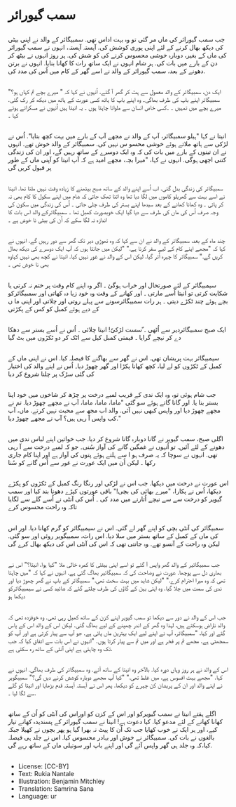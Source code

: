 # سمب گیورائر

##
جب سمب گیورائر کی ماں مر گئی تو وہ بہت اداس تھی. سمبیگائر کے والد نے اپنی بیٹی کی دیکھ بھال کرنے کے لئے اپنی پوری کوشش کی. آہستہ آہستہ، انہوں نے سمب گیورائر کی ماں کے بغیر، دوبارہ خوشی محسوس کرنے کی کو شش کی. ہر روز انہوں نے بیٹھ کر دن کے بارے میں بات کی. ہر شام انہوں نے ایک ساتھ رات کا کھانا بنایا. انہوں نے برتن دھونے کے بعد، سمب گیورائر کے والد نے اسے گھر کے کام میں اُس کی  مدد کی.

##
ایک دن، سمبیگائر کے والد معمول سے ہٹ کر گھر آ گئے. اُنہوں نے کہا کہ " میرے بچے تم کہاں ہو؟"  سمبیگائر اپنے باپ کی طرف بھاگی۔ وہ اپنے باپ کا ہاتھ کسی عورت کے ہاتھ میں دیکھ کر رک گئی. میرے بچے میں تمہیں ۔
۔کسی خاص انسان سے ملوانا چاہتا ہوں ۔ یہ انیتا ہیں اُنہوں نے مسکراتے ہوئے کہا ۔

##
انیتا نے کہا "ہیلو سمبیگائر، آپ کے والد نے مجھے آپ کے بارے میں بہت کچھ بتایا". اُس نے لڑکی سے ہاتھ ملاتے ہوئے خوشی محسو س نہیں کی. سمبیگائر کے والد خوش  تھے. انہوں نے ان تینوں کے بارے میں بات کی کہ وہ ایک دوسرے کے ساتھ رہیں گے، اور ان کی زندگی کتنی اچھی ہوگی. انہوں نے کہا، "میرا بچہ، مجھے امید ہے کہ آپ انیتا کو آپنی  ماں کے طور پر قبول کریں گی

##
سمبیگائر کی زندگی بدل گئی. اب اُسے اپنے والد کے ساتھ صبح بیٹھنے کا زیادہ وقت نہیں ملتا تھا. انیتا نے اسے بہت سے گھریلو کاموں میں لگا دیا تھا  وہ اتنا تھک جاتی کہ شام میں اپنے سکول کا کام بھی نہ کر پاتی ۔ وہ کھانا
کھانے کے بعد سیدھا اپنے بستر کی طرف چلی جاتی ۔ اُس کی زندگی میں سکون کی وجہ صرف اُس کی ماں کی طرف سے دیا گیا ایک خوبصورت کمبل تھا ۔ سمبیگائرکے والد اس بات کا اندازہ نہ لگا سکے کہ اُن کی بیٹی نا خوش ہے ۔

##
چند ماہ کے بعد، سمبیگائر کے والد نے ان سے کہا کہ وہ تھوڑی دیر تک گھر سے دور رہیں گے. انہوں نے کہا کہ "مجھے اپنے کام کے لیے سفر کرنا ہے." "لیکن میں جانتا ہوں کہ آپ ایک دوسرے کی دیکھ بھال کریں گے." سمبیگائر کا چہرہ اُتر گیا، لیکن اس کے والد نے غور نہیں کیا. انیتا نے کچھ بھی نہیں کہاوہ بھی نا خوش تھی ۔

##
سیمبیگائر کے لئے صورتحال اور خراب ہوگئ ۔ اگر وہ اپنے کام وقت پر ختم نہ کرتی یا شکایت کرتی تو انیتا اُسے مارتی ۔ اور کھانے کے وقت وہ خود زیا دہ کھاتی اور سمبیگائرکو بچے ہوئے چند ٹکڑے دیتی ۔ ہر رات سمبیگائرسونے سے پہلے روتی اور چلاتی اور اپنی ما ں کے دیے ہوئے کمبل کو کس کے پکڑتی

##
ایک صبح سمبیگائردیر سے اُٹھی ۔ ّسست لڑکیٗ! انیتا چلائی ۔ اُس نے اُسے بستر سے دھکا دے کر نیچے گرایا ۔ قیمتی کمبل کیل سے اٹک کر دو ٹکڑوں میں بٹ گیا

##
سیمبیگائر بہت پریشان تھی. اس نے گھر سے بھاگنے کا فیصلہ کیا. اس نے اپنی ماں کے کمبل کے ٹکڑوں کو لے لیا، کچھ کھانا پکڑا اور گھر چھوڑ دیا۔ اُس نے اپنے والد کی اختیار کی گئی سڑک پر چلنا شروع کر دیا

##
جب شام ہوئی  تو، وہ ایک ندی کے قریب لمبے درخت پر چڑھ کر شاخوں میں خود اپنا بستر بنا یا. اور گانا گاتے ہوئے سو گئی "ماما، ماما، ماما، آپ نے مجھے چھوڑ دیا. تم نے مجھے چھوڑ دیا اور واپس کبھی نہیں آئی. والد اب مجھ سے محبت نہیں کرتے. ماں، آپ کب واپس آ رہی ہیں؟ آپ نے مجھے چھوڑ دیا."

##
اگلی صبح، سمب گیویر نے گانا دوبارہ گانا شروع کر دیا. جب خواتین  اپنے لباس  ندی میں دھونے کے لئے آئیں. تو اُنہوں نے غمگین گانے کی آواز
سُنی۔ جو کہ  لمبے درخت سے آ رہی تھی. انہوں نے سوچا کہ یہ صرف ہو ا سے ہلتے ہوئے پتوں کی آواز ہے اور اپنا کام جاری رکھا ۔ لیکن اُن میں ایک عورت نے غور سے اُس گانے کو سُنا

##
اس عورت نے درخت میں دیکھا. جب اس نے لڑکی اور رنگا رنگ کمبل کے ٹکڑوں کو پکڑے دیکھا، اُس نے پکارا، "میرے بھائی کی بچی!" باقی عورتوں کپڑے دھونا بند کیا اور سمب گیویر کو درخت سے سے نیچے اُتارنے میں مدد کی ۔ اُس کی آنٹی نے اُسے گلے سے لگایا تاکہ وہ راحت محسوس کرے

##
سمبیگائر کی آنٹی  بچی کو اپنے گھر لے گئی. اس نے سیمبیگائر کو گرم کھانا دیا. اور اس کی ماں کے کمبل کے ساتھ بستر میں سلا دیا. اس رات، سمبیگویر روئی اور سو گئی. لیکن وہ راحت کے آنسو تھے. وہ جانتی تھی کہ اس کی آنٹی اس کی دیکھ بھال کرے گی

##
جب سمبیگائیر کے والد گھر واپس آ گئے تو اسے اپنی بیٹئی کا کمرہ خالی ملا  "کیا ہوا، انیتا؟" اس نے بھاری دل سے پوچھا. عورت نے وضاحت کی کہ سمبیگائیر بھاگ گئی ہے. انہوں نے کہا کہ "میں چاہتا تھی کہ وہ میرا  احترام کرے." "لیکن شاید میں بہت سخت تھی." سمبیگائر کے باپ نے گھر چھوڑ دیا اور ندی کی سمت میں چلا گیا. وہ اپنی بہن  کے گاؤں کی طرف چلتے گئے  کہ شائید کسی نے سیمبیگائرکو دیکھا ہو

##
جب اس کے والد نے  دور سے دیکھا تو سمب گیویر اپنے کزن کے ساتھ کھیل رہی تھی. وہ خوفزدہ تھی کہ والد ناراض ہوسکتے ہیں، لہذا وہ گھر کے اندر چھپنے کے لیے بھاگ گئی. لیکن اس کے والد اس کے پاس گئے اور کہا، "سمبیگائر، آپ نے اپنے لیے ایک بہترین ماں پائی ہے. جو آپ سے پیار کرتی ہے اور آپ کو سمجھتی ہے. مجھے تم پر فخر ہے اور میں تم سے پیار کرتا ہوں. "انہوں نے اس بات سے اتفاق کیا کہ جب تک وہ چاہتی ہے اپنی آنٹی کے ساتھ رہ سکتی ہے.

##
اس کے والد نے ہر روز وہاں دورہ کیا. بالآخر وہ انیتا کے ساتھ آئے. وہ سمبیگائر کی طرف بھاگی. انہوں نے کہا. "مجھے بہت افسوس ہے، میں غلط تھی." "کیا آپ مجھے دوبارہ کوشش کرنے دیں گی؟" سمبیگویر نے اپنے والد اور ان کے پریشان کن چہرے کو دیکھا. پھر اس نے آہستہ آہستہ قدم بڑھایا  اور انیتا کو گلے سے لگا لیا ۔.

##
اگلے ہفتے انیتا نے سمب گیویرکو اور اس کے کزن کو اوراس کی آنٹی کو اُن کے ساتھ کھانا کھانے کے لئے مدعو کیا. کیا دعوت ہے! انیتا نے سمب گیورائر کے پسندیدہ کھانے  تیار کیے، اور ہر ایک نے خوب کھایا جب تک اُن کا پیٹ نہ بھرا گیا ہو پھر بچوں نے کھیلا جبکہ بالغوں نے بات کی. سمبیگائر نے خوش اور بہادر محسوس کیا. اس نے جلد ہی فیصلہ کیا،کہ وہ  جلد ہی گھر واپس آئے گی اور اپنے باپ اور  سوتیلی ماں کے ساتھ رہے گی.

##
* License: [CC-BY]
* Text: Rukia Nantale
* Illustration: Benjamin Mitchley
* Translation: Samrina Sana
* Language: ur
